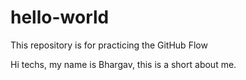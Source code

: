 # hello-world
This repository is for practicing the GitHub Flow

Hi techs, my name is Bhargav, this is a short about me. 
